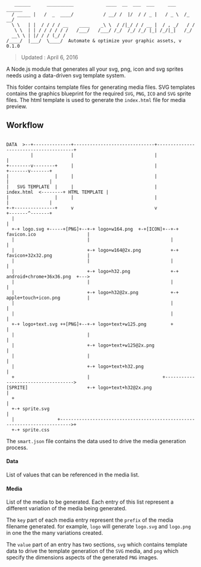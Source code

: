 ```
   ______      __________            ____  __  ___  ___     ___    ______
  / _____ |   /  _  ____/           / __/ /  |/  / / _ |   / _ \  /_  __/
  \ \   | |  / / / / __    ____    _\ \  / /|_/ / / __ |  / , _/   / /
   \ \  | | / / / / / /   /___/   /___/ /_/  /_/ /_/ |_| /_/|_|   /_/
  __\ \ | |/ / / (_/ /          
/____/  |___/  \____/  Automate & optimize your graphic assets, v 0.1.0

```
> Updated : April 6, 2016

A Node.js module that generates all your svg, png, icon and svg sprites needs using a data-driven svg template system.

This folder contains template files for generating media files. SVG templates contains the graphics blueprint for the required `SVG`, `PNG`, `ICO` and `SVG` sprite files. The html template is used to generate the `index.html` file for media preview.

## Workflow

```

DATA  >--+--------------+------------------------------+---------------------------------------+
         |              |                              |                                       |
+--------v--------+     |                              |                               +-------v-------+
|                 |     |                              |                               |               |
|   SVG TEMPLATE  |     |                              |          index.html  <--------+ HTML TEMPLATE |
|                 |     |                              |                               |               |
+-+---------------+     v                              v                               +-------^-------+
  |                                                                                            |
  +-+ logo.svg +-----+[PNG]+--+-+ logo+w164.png  +-+[ICON]+--+-+ favicon.ico                   |
  |                           |                              |                                 |
  |                           +-+ logo+w164@2x.png           +-+ favicon+32x32.png             |
  |                           |                              |                                 |
  |                           +-+ logo+h32.png               +-+ android+chrome+36x36.png  +--->
  |                           |                              |                                 |
  |                           +-+ logo+h32@2x.png            +-+ apple+touch+icon.png          |
  |                                                          |                                 |
  |                                                          |                                 |
  +-+ logo+text.svg ++[PNG]+--+-+ logo+text+w125.png         +                                 |
  |                           |                                                                |
  |                           +-+ logo+text+w125@2x.png                                        |
  |                           |                                                                |
  |                           +-+ logo+text+h32.png                                            |
  +                           |                           +------------------------------------>
[SPRITE]                      +-+ logo+text+h32@2x.png                                         |
  +                                                                                            |
  +-+ sprite.svg                                                                               |
  |                +-------------------------------------------------------------------------->+
  +-+ sprite.css
```




The `smart.json` file contains the data used to drive the media generation process.

#### Data

List of values that can be referenced in the media list.

#### Media

List of the media to be generated. Each entry of this list represent a different variation of the media being generated.

The `key` part of each media entry represent the `prefix` of the media filename generated. for example, `logo` will generate `logo.svg` and `logo.png` in one the the many variations created.

The `value` part of an entry has two sections, `svg` which contains template data to drive the template generation of the `SVG` media, and `png` which specify the dimensions aspects of the generated `PNG` images.
